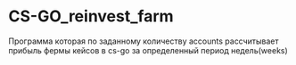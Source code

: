 # CS-GO_reinvest_farm
Программа которая по заданному количеству accounts рассчитывает прибыль фермы кейсов в cs-go за определенный период недель(weeks)

